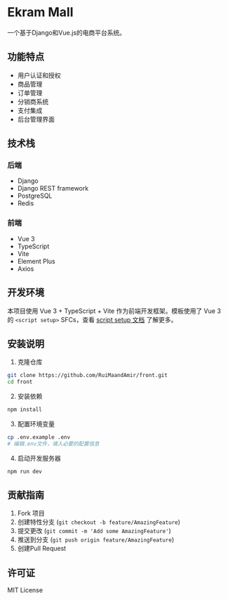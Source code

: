 # Ekram Mall

一个基于Django和Vue.js的电商平台系统。

## 功能特点

- 用户认证和授权
- 商品管理
- 订单管理
- 分销商系统
- 支付集成
- 后台管理界面

## 技术栈

### 后端
- Django
- Django REST framework
- PostgreSQL
- Redis

### 前端
- Vue 3
- TypeScript
- Vite
- Element Plus
- Axios

## 开发环境

本项目使用 Vue 3 + TypeScript + Vite 作为前端开发框架。模板使用了 Vue 3 的 `<script setup>` SFCs，查看 [script setup 文档](https://v3.vuejs.org/api/sfc-script-setup.html#sfc-script-setup) 了解更多。

## 安装说明

1. 克隆仓库
```bash
git clone https://github.com/RuiMaandAmir/front.git
cd front
```

2. 安装依赖
```bash
npm install
```

3. 配置环境变量
```bash
cp .env.example .env
# 编辑.env文件，填入必要的配置信息
```

4. 启动开发服务器
```bash
npm run dev
```

## 贡献指南

1. Fork 项目
2. 创建特性分支 (`git checkout -b feature/AmazingFeature`)
3. 提交更改 (`git commit -m 'Add some AmazingFeature'`)
4. 推送到分支 (`git push origin feature/AmazingFeature`)
5. 创建Pull Request

## 许可证

MIT License

